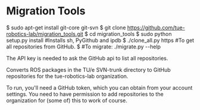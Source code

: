 Migration Tools
===============

$ sudo apt-get install git-core git-svn
$ git clone https://github.com/tue-robotics-lab/migration_tools.git
$ cd migration_tools
$ sudo python setup.py install #Installs sh, PyGithub and ipdb
$ ./clone_all.py <API key> https #To get all repositories from GitHub.
$ #To migrate: ./migrate.py --help

The API key is needed to ask the GitHub api to list all repositories.

Converts ROS packages in the TU/e SVN-trunk directory to GitHub repositories for the tue-robotics-lab organization.

To run, you'll need a GitHub token, which you can obtain from your account settings. 
You need to have permission to add repositories to the organization for (some of) this to work of course. 

